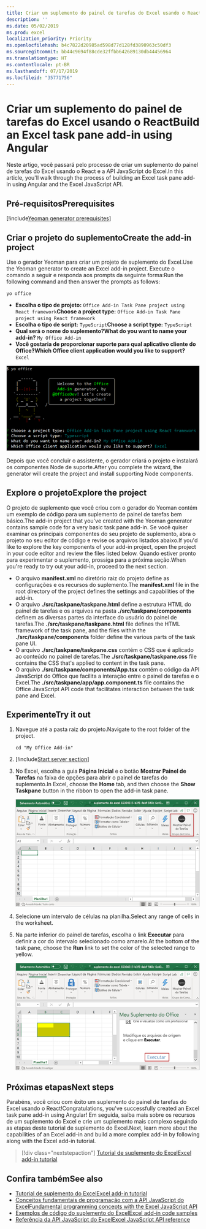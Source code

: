 ```yaml
---
title: Criar um suplemento do painel de tarefas do Excel usando o React
description: ''
ms.date: 05/02/2019
ms.prod: excel
localization_priority: Priority
ms.openlocfilehash: b4c7822d20985ad598d77d128fd3890963c50df3
ms.sourcegitcommit: bb44c9694f88cde32ffbb642689130db44456964
ms.translationtype: HT
ms.contentlocale: pt-BR
ms.lasthandoff: 07/17/2019
ms.locfileid: "35771756"
---
```

# <a name="build-an-excel-task-pane-add-in-using-react"></a><span data-ttu-id="20e67-102">Criar um suplemento do painel de tarefas do Excel usando o React</span><span class="sxs-lookup"><span data-stu-id="20e67-102">Build an Excel task pane add-in using Angular</span></span>

<span data-ttu-id="20e67-103">Neste artigo, você passará pelo processo de criar um suplemento do painel de tarefas do Excel usando o React e a API JavaScript do Excel.</span><span class="sxs-lookup"><span data-stu-id="20e67-103">In this article, you'll walk through the process of building an Excel task pane add-in using Angular and the Excel JavaScript API.</span></span>

## <a name="prerequisites"></a><span data-ttu-id="20e67-104">Pré-requisitos</span><span class="sxs-lookup"><span data-stu-id="20e67-104">Prerequisites</span></span>

[!include[Yeoman generator prerequisites](../includes/quickstart-yo-prerequisites.md)]

## <a name="create-the-add-in-project"></a><span data-ttu-id="20e67-105">Criar o projeto do suplemento</span><span class="sxs-lookup"><span data-stu-id="20e67-105">Create the add-in project</span></span>

<span data-ttu-id="20e67-106">Use o gerador Yeoman para criar um projeto de suplemento do Excel.</span><span class="sxs-lookup"><span data-stu-id="20e67-106">Use the Yeoman generator to create an Excel add-in project.</span></span> <span data-ttu-id="20e67-107">Execute o comando a seguir e responda aos prompts da seguinte forma:</span><span class="sxs-lookup"><span data-stu-id="20e67-107">Run the following command and then answer the prompts as follows:</span></span>

```command&nbsp;line
yo office
```

- <span data-ttu-id="20e67-108">**Escolha o tipo de projeto:** `Office Add-in Task Pane project using React framework`</span><span class="sxs-lookup"><span data-stu-id="20e67-108">**Choose a project type:** `Office Add-in Task Pane project using React framework`</span></span>
- <span data-ttu-id="20e67-109">**Escolha o tipo de script:** `TypeScript`</span><span class="sxs-lookup"><span data-stu-id="20e67-109">**Choose a script type:** `TypeScript`</span></span>
- <span data-ttu-id="20e67-110">**Qual será o nome do suplemento?**</span><span class="sxs-lookup"><span data-stu-id="20e67-110">**What do you want to name your add-in?**</span></span> `My Office Add-in`
- <span data-ttu-id="20e67-111">**Você gostaria de proporcionar suporte para qual aplicativo cliente do Office?**</span><span class="sxs-lookup"><span data-stu-id="20e67-111">**Which Office client application would you like to support?**</span></span> `Excel`

![Gerador do Yeoman](../images/yo-office-excel-react-2.png)

<span data-ttu-id="20e67-113">Depois que você concluir o assistente, o gerador criará o projeto e instalará os componentes Node de suporte.</span><span class="sxs-lookup"><span data-stu-id="20e67-113">After you complete the wizard, the generator will create the project and install supporting Node components.</span></span>

## <a name="explore-the-project"></a><span data-ttu-id="20e67-114">Explore o projeto</span><span class="sxs-lookup"><span data-stu-id="20e67-114">Explore the project</span></span>

<span data-ttu-id="20e67-115">O projeto de suplemento que você criou com o gerador do Yeoman contém um exemplo de código para um suplemento de painel de tarefas bem básico.</span><span class="sxs-lookup"><span data-stu-id="20e67-115">The add-in project that you've created with the Yeoman generator contains sample code for a very basic task pane add-in.</span></span> <span data-ttu-id="20e67-116">Se você quiser examinar os principais componentes do seu projeto de suplemento, abra o projeto no seu editor de código e revise os arquivos listados abaixo.</span><span class="sxs-lookup"><span data-stu-id="20e67-116">If you'd like to explore the key components of your add-in project, open the project in your code editor and review the files listed below.</span></span> <span data-ttu-id="20e67-117">Quando estiver pronto para experimentar o suplemento, prossiga para a próxima seção.</span><span class="sxs-lookup"><span data-stu-id="20e67-117">When you're ready to try out your add-in, proceed to the next section.</span></span>

- <span data-ttu-id="20e67-118">O arquivo **manifest.xml** no diretório raiz do projeto define as configurações e os recursos do suplemento.</span><span class="sxs-lookup"><span data-stu-id="20e67-118">The **manifest.xml** file in the root directory of the project defines the settings and capabilities of the add-in.</span></span>
- <span data-ttu-id="20e67-119">O arquivo **./src/taskpane/taskpane.html** define a estrutura HTML do painel de tarefas e os arquivos na pasta **./src/taskpane/components** definem as diversas partes da interface do usuário do painel de tarefas.</span><span class="sxs-lookup"><span data-stu-id="20e67-119">The **./src/taskpane/taskpane.html** file defines the HTML framework of the task pane, and the files within the **./src/taskpane/components** folder define the various parts of the task pane UI.</span></span>
- <span data-ttu-id="20e67-120">O arquivo **./src/taskpane/taskpane.css** contém o CSS que é aplicado ao conteúdo no painel de tarefas.</span><span class="sxs-lookup"><span data-stu-id="20e67-120">The **./src/taskpane/taskpane.css** file contains the CSS that's applied to content in the task pane.</span></span>
- <span data-ttu-id="20e67-121">O arquivo **./src/taskpane/components/App.tsx** contém o código da API JavaScript do Office que facilita a interação entre o painel de tarefas e o Excel.</span><span class="sxs-lookup"><span data-stu-id="20e67-121">The **./src/taskpane/app/app.component.ts** file contains the Office JavaScript API code that facilitates interaction between the task pane and Excel.</span></span>

## <a name="try-it-out"></a><span data-ttu-id="20e67-122">Experimente</span><span class="sxs-lookup"><span data-stu-id="20e67-122">Try it out</span></span>

1. <span data-ttu-id="20e67-123">Navegue até a pasta raiz do projeto.</span><span class="sxs-lookup"><span data-stu-id="20e67-123">Navigate to the root folder of the project.</span></span>

    ```command&nbsp;line
    cd "My Office Add-in"
    ```

2. [!include[Start server section](../includes/quickstart-yo-start-server-excel.md)] 

3. <span data-ttu-id="20e67-124">No Excel, escolha a guia **Página Inicial** e o botão **Mostrar Painel de Tarefas** na faixa de opções para abrir o painel de tarefas do suplemento.</span><span class="sxs-lookup"><span data-stu-id="20e67-124">In Excel, choose the **Home** tab, and then choose the **Show Taskpane** button in the ribbon to open the add-in task pane.</span></span>

    ![Botão do suplemento do Excel](../images/excel-quickstart-addin-3b.png)

4. <span data-ttu-id="20e67-126">Selecione um intervalo de células na planilha.</span><span class="sxs-lookup"><span data-stu-id="20e67-126">Select any range of cells in the worksheet.</span></span>

5. <span data-ttu-id="20e67-127">Na parte inferior do painel de tarefas, escolha o link **Executar** para definir a cor do intervalo selecionado como amarelo.</span><span class="sxs-lookup"><span data-stu-id="20e67-127">At the bottom of the task pane, choose the **Run** link to set the color of the selected range to yellow.</span></span>

    ![Suplemento do Excel](../images/excel-quickstart-addin-3c.png)

## <a name="next-steps"></a><span data-ttu-id="20e67-129">Próximas etapas</span><span class="sxs-lookup"><span data-stu-id="20e67-129">Next steps</span></span>

<span data-ttu-id="20e67-130">Parabéns, você criou com êxito um suplemento do painel de tarefas do Excel usando o React!</span><span class="sxs-lookup"><span data-stu-id="20e67-130">Congratulations, you've successfully created an Excel task pane add-in using Angular!</span></span> <span data-ttu-id="20e67-131">Em seguida, saiba mais sobre os recursos de um suplemento do Excel e crie um suplemento mais complexo seguindo as etapas deste tutorial de suplemento do Excel.</span><span class="sxs-lookup"><span data-stu-id="20e67-131">Next, learn more about the capabilities of an Excel add-in and build a more complex add-in by following along with the Excel add-in tutorial.</span></span>

> [!div class="nextstepaction"]
> [<span data-ttu-id="20e67-132">Tutorial de suplemento do Excel</span><span class="sxs-lookup"><span data-stu-id="20e67-132">Excel add-in tutorial</span></span>](../tutorials/excel-tutorial.md)

## <a name="see-also"></a><span data-ttu-id="20e67-133">Confira também</span><span class="sxs-lookup"><span data-stu-id="20e67-133">See also</span></span>

* [<span data-ttu-id="20e67-134">Tutorial de suplemento do Excel</span><span class="sxs-lookup"><span data-stu-id="20e67-134">Excel add-in tutorial</span></span>](../tutorials/excel-tutorial-create-table.md)
* [<span data-ttu-id="20e67-135">Conceitos fundamentais de programação com a API JavaScript do Excel</span><span class="sxs-lookup"><span data-stu-id="20e67-135">Fundamental programming concepts with the Excel JavaScript API</span></span>](../excel/excel-add-ins-core-concepts.md)
* [<span data-ttu-id="20e67-136">Exemplos de código do suplemento do Excel</span><span class="sxs-lookup"><span data-stu-id="20e67-136">Excel add-in code samples</span></span>](https://developer.microsoft.com/office/gallery/?filterBy=Samples,Excel)
* [<span data-ttu-id="20e67-137">Referência da API JavaScript do Excel</span><span class="sxs-lookup"><span data-stu-id="20e67-137">Excel JavaScript API reference</span></span>](/office/dev/add-ins/reference/overview/excel-add-ins-reference-overview)
